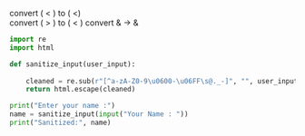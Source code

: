 

convert  ( < ) to ( &lt;)  
convert ( > ) to ( &lt; )
convert     & → &amp;


```python
import re
import html

def sanitize_input(user_input):
   
    cleaned = re.sub(r"[^a-zA-Z0-9\u0600-\u06FF\s@._-]", "", user_input)
    return html.escape(cleaned)

print("Enter your name :")
name = sanitize_input(input("Your Name : "))
print("Sanitized:", name)

